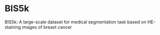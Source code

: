 # BIS5k
BIS5k: A large-scale dataset for medical segmentation task based on HE-staining images of breast cancer
